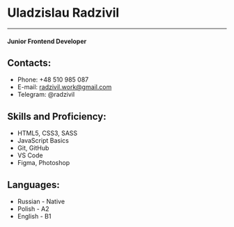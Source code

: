 # Uladzislau Radzivil

---

#### Junior Frontend Developer

## Contacts:

* Phone: +48 510 985 087
* E-mail: radzivil.work@gmail.com
* Telegram: @radzivil

## Skills and Proficiency:

* HTML5, CSS3, SASS
* JavaScript Basics
* Git, GitHub
* VS Code
* Figma, Photoshop

## Languages:

* Russian - Native
* Polish - A2
* English - B1